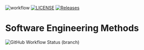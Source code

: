 ![workflow](https://github.com/RafCas88/sem/actions/workflows/main.yml/badge.svg)
[![LICENSE](https://img.shields.io/github/license/RafCas88/sem.svg?style=flat-square)](https://github.com/<github-username>/sem/blob/master/LICENSE)
[![Releases](https://img.shields.io/github/release/RafCas88/sem/all.svg?style=flat-square)](https://github.com/<github-username>/sem/releases)
# Software Engineering Methods
![GitHub Workflow Status (branch)](https://img.shields.io/github/workflow/status/RafCas88/sem/A%20workflow%20for%20my%20Hello%20World%20App/develop)